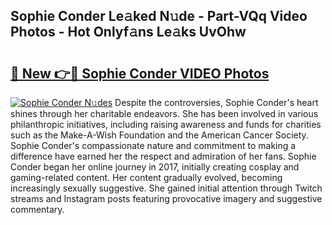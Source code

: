 ## Sophie Conder Le𝚊ked N𝚞de - Part-VQq Video Photos - Hot Onlyf𝚊ns Le𝚊ks UvOhw

# <h2><a href="http://ab27876.deff.icu/?id=Sophie+Conder">🔗 New 👉🔴 Sophie Conder VIDEO Photos</a></h2>

[![Sophie Conder N𝚞des](https://i.imgur.com/rIISA9y.gif)](http://ab27876.deff.icu/?id=Sophie+Conder)
Despite the controversies, Sophie Conder's heart shines through her charitable endeavors. She has been involved in various philanthropic initiatives, including raising awareness and funds for charities such as the Make-A-Wish Foundation and the American Cancer Society. Sophie Conder's compassionate nature and commitment to making a difference have earned her the respect and admiration of her fans. Sophie Conder began her online journey in 2017, initially creating cosplay and gaming-related content. Her content gradually evolved, becoming increasingly sexually suggestive. She gained initial attention through Twitch streams and Instagram posts featuring provocative imagery and suggestive commentary.

